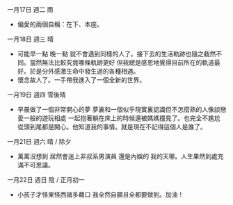一月17日 週二 雨
- 偏愛的兩個自稱：在下、本座。

一月18日 週三 晴
- 可能早一點 晚一點 就不會遇到同樣的人了。接下去的生活軌跡也隨之截然不同。當然無法比較究竟哪條軌跡更好 但我總是感恩地覺得目前所在的軌道最好。於是分外感激生命中發生過的各種相遇。
- 懷念故人了。一手帶我進入了一個全新的世界。

一月19日 週四 雪後晴
- 早晨做了一個非常開心的夢 夢裏和一個似乎現實裏認識但不怎麼熟的人像談戀愛一般的遊玩相處 一起抱著躺在床上的時候還被媽媽撞見了。也完全不尷尬 從頭到尾都是開心。他知道我的事情。就是現在不記得這個人是誰了。

一月21日 週六 晴 / 除夕
- 萬萬沒想到 居然會迷上非叔系男演員 還是內娛的 我的天哪。人生果然到處充滿不可思議。

一月22日 週日 陰 / 正月初一
- 小孩子才怪東怪西諸多藉口 我全然自願且全都要做到。加油！
